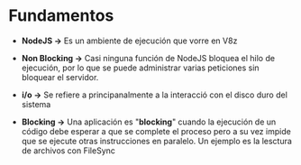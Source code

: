 # Fundamentos

- <B>NodeJS -></B> Es un ambiente de ejecución que vorre en V8z
- <B>Non Blocking -></B> Casi ninguna función de NodeJS bloquea el hilo de ejecución, por lo que se puede administrar varias peticiones sin bloquear el servidor.
- <B>i/o -></B> Se refiere a principanalmente a la interacció con el disco duro del sistema

- <B>Blocking -></B> Una aplicación es "<B>blocking</B>" cuando la ejecución de un código debe esperar a que se complete el proceso pero a su vez impide que se ejecute otras instrucciones en paralelo. Un ejemplo es la lesctura de archivos con FileSync

 

